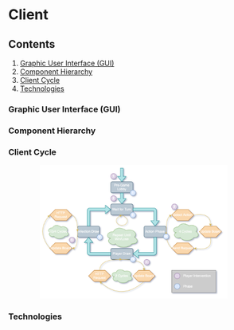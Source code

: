# Client

## Contents
1. [Graphic User Interface (GUI)](#GUI)
2. [Component Hierarchy](#CH)
3. [Client Cycle](#CC)
4. [Technologies](#tech)

### Graphic User Interface (GUI) <a name="GUI"></a>

### Component Hierarchy <a name="CH"></a>

### Client Cycle <a name="CC"></a>
<p align="center">
  <img src="./ClientCycle.png" width="75%" height="75%"/>
</p>

### Technologies <a name="tech"></a>
